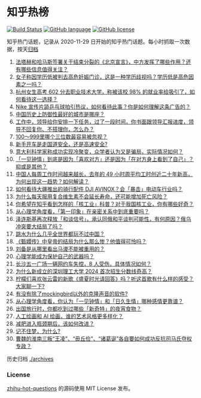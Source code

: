 # 知乎热榜
[![Build Status](https://github.com/ToWeLong/zhihu-hot-questions/workflows/CI/badge.svg)](https://github.com/ToWeLong/zhihu-hot-questions/actions)
[![GitHub language](https://img.shields.io/badge/language-golang-orange.svg)](https://golang.org/)
[![GitHub license](https://img.shields.io/github/license/ToWeLong/zhihu-hot-questions)](https://github.com/ToWeLong/zhihu-hot-questions/blob/main/LICENSE)

知乎热门话题，记录从 2020-11-29 日开始的知乎热门话题。每小时抓取一次数据，按天[归档](./archives)

<!-- BEGIN -->

1. [法塔赫和哈马斯签署关于结束分裂的《北京宣言》，中方发挥了哪些作用？还有哪些信息值得关注？](https://www.zhihu.com/question/662356140)
1. [女子称因学历低被判去高危妊娠门诊，这是一种学历歧视吗？学历低是高危因素之一吗？](https://www.zhihu.com/question/662350319)
1. [杭州女生高考 602 分去职业技术大学，称被该校 98% 的就业率给吸引了，如何看待这一选择？](https://www.zhihu.com/question/662342256)
1. [Nike 宣传片舔乒乓球拍引热议，如何看待此事？你是如何理解这条广告的？](https://www.zhihu.com/question/662343152)
1. [中国历史上防御性最好的城市是哪座？](https://www.zhihu.com/question/658989011)
1. [工作中，领导给你安排一下任务，过了一段时间，你书面跟领导汇报进度，领导不回复你、不搭理你，怎么办？](https://www.zhihu.com/question/662083357)
1. [100～999里哪个三位数最容易被忽视？](https://www.zhihu.com/question/600015874)
1. [新手开车是走国道安全，还是高速安全?](https://www.zhihu.com/question/658342531)
1. [意大利科学家称成功实现冷聚变，众学者认为又是骗局，实际情况如何？](https://www.zhihu.com/question/630990517)
1. [「一见钟情」到底是因为「喜欢对方」还是因为「在对方身上看到了自己」？抑或是其他？](https://www.zhihu.com/question/661850842)
1. [中国人每周工作时间越来越长，去年的 49 小时周平均工时创近二十年新高，为何出现这一趋势？如何解读？](https://www.zhihu.com/question/662345379)
1. [如何看待大疆推出的骑行配件 DJI AVINOX？会「暴击」电动车行业吗？](https://www.zhihu.com/question/660500104)
1. [为什么每天服用复合维生素不会延长寿命，还可能增加死亡风险？](https://www.zhihu.com/question/662171082)
1. [你希望在知乎看到怎样的「核工业」科普？对于我国核工业，你有哪些好奇？](https://www.zhihu.com/question/660810038)
1. [从心理学角度看，「第一印象」在亲密关系中到底重要吗？](https://www.zhihu.com/question/661850870)
1. [泽连斯基再次释放「和谈信号」，承认同俄和平谈判可能性，有何原因？俄乌冲突要大结局了吗？](https://www.zhihu.com/question/662342017)
1. [跳水为什么几乎全世界都玩不过中国？](https://www.zhihu.com/question/662265270)
1. [《甄嬛传》中皇帝的结局为什么那么惨？他值得可怜吗？](https://www.zhihu.com/question/574649879)
1. [刘备是从哪里看出马谡不能被重用的？](https://www.zhihu.com/question/659056865)
1. [心理学能成为保护自己的武器吗？](https://www.zhihu.com/question/657396963)
1. [长沙五一广场一辆网约车失控，8 人受伤，具体情况如何？](https://www.zhihu.com/question/662256092)
1. [为什么新成立的深圳理工大学 2024 首次招生分数线奇高？](https://www.zhihu.com/question/661998743)
1. [柠檬们喜欢张云雷的新歌《盛夏时光请回答》吗？听这首歌有什么样的感受？大家聊一下?](https://www.zhihu.com/question/662318433)
1. [有没有除了mockingbird以外的克隆声音的软件?](https://www.zhihu.com/question/541597714)
1. [从心理学角度看，你认为「一见钟情」和「日久生情」哪种感情更靠谱？](https://www.zhihu.com/question/661850853)
1. [出国旅行时，你都吃到过哪些「新奇特」的夜宵食物？](https://www.zhihu.com/question/661339910)
1. [人工绘画和 AI 绘画，谁的艺术风格更多样化？](https://www.zhihu.com/question/661918811)
1. [减肥进入瓶颈期后，该如何改进？](https://www.zhihu.com/question/660960691)
1. [记不住梦，为什么?](https://www.zhihu.com/question/661883175)
1. [曹魏的淮南三叛“王凌”、“毌丘俭”、“诸葛诞”各自要如何成功反抗司马氏夺权专政？](https://www.zhihu.com/question/661988422)

<!-- END -->

历史归档 [./archives](./archives)


### License
[zhihu-hot-questions](https://github.com/towelong/zhihu-hot-questions) 的源码使用 MIT License 发布。